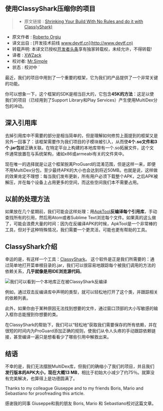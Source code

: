 ﻿使用ClassyShark压缩你的项目
---

> * 原文链接 : [Shrinking Your Build With No Rules
and do it with Class(yShark)](https://medium.com/@_tiwiz/shrinking-your-build-with-no-rules-8d9fb88281ac#.z596cgoll)
* 原文作者 : [Roberto Orgiu](https://medium.com/@_tiwiz)
* 译文出自 : [开发技术前线 www.devtf.cn](http://www.devtf.cn)
* 转载声明: 本译文已授权[开发者头条](http://toutiao.io/download)享有独家转载权，未经允许，不得转载!
* 译者 : [XWZack](https://github.com/XWZack) 
* 校对者: [Mr.Simple](https://github.com/bboyfeiyu)     
* 状态 :   校对中  `


最近，我们的项目中用到了一个重要的框架，它为我们的产品提供了一个非常关键的功能。

你可以想象一下，这个框架的SDK是相当巨大的，它包含**45K的方法**：这足以使我们的项目（已经用到了Support Library和Play Services）产生使用MultiDex分包的冲动。

## 深入引用库
去掉引用库中不需要的部分是相当简单的，但是理解如何修剪上面提到的框架又是另外一回事了：该框架需要作为我们项目的子模块被引入，从而使**4个.so文件和3个.jar包**被正确关联。在特定平台上构建的本地库带有一个.so拓展文件，这个文件通常放置在与系统架构，诸如x86或armeabi有关的文件夹中。

现在唯一的选择就是让这个框架脱离ProGuard的混淆范围，但是这样一来，即便不用MultiDex分包，至少最终APK的大小也会达到将近50MB。也就是说，这样做的效果肯定不理想：每当我们发布更新，所有用户必须下载整个APK，之后APK被解压，并在每个设备上占用更多的空间，而这些空间我们本不需要占用。

## 以前的处理方法
如果放在几个星期前，我们可能会这样处理：用[ApkTool](http://ibotpeaches.github.io/Apktool/)**反编译每个引用库**，手动查找所有的引用，然后用Atom或者Sublime Text浏览每个文件。如果真的这么做了，可能会浪费大量的时间：因为在反编译APK的时候，ApkTool是一个非常棒的工具，但对于这种特殊情况，我们需要一个更灵活，可能也更有帮助的工具。

## ClassyShark介绍
幸运的是，有这样一个工具：[ClassyShark](https://github.com/google/android-classyshark)。
这个软件是正是我们所需要的：通过简单地打开菜单根目录的.jar，我们可以很容易地跟踪每个被我们调用的方法的依赖关系，**几乎就像是用IDE浏览源代码**。    

![我们可以看到一个本地库正在被ClassyShark反编译](https://cdn-images-1.medium.com/max/1000/1*o3JmaZMrKyUjAXJrC7WcKg.png)

例如，通过双击反编译库中声明的类型，就可以轻松地打开了这个类，并跟踪相关的依赖列表。

此外，如果你由于某种原因无法找到想要的文件，通过窗口顶部的大小写敏感的输入框你总能搜到你想要的类。

在ClassyShark的帮助下，我们可以“轻松地”获取我们需要保存的所有依赖，并在很短的时间内为ProGuard添加正确的规则，使我们从令人头疼的手动跟踪依赖链接，甚至编译一遍只是想看看少了哪些引用中解救出来。

## 结语
不幸的是，我们无法摆脱MultiDex库，但我们的确缩小了我们的项目，并且我们**发行版本的APK大小，现在大概13 MB**，相比于初始大小减少了约75％。就算没有完美解决，也算得上是功德圆满了。

Thanks to my colleague Giuseppe and to my friends Boris, Mario and Sebastiano for proofreading this article.

感谢我的同事 Giuseppe和我的朋友 Boris, Mario 和 Sebastiano校对这篇文章。





